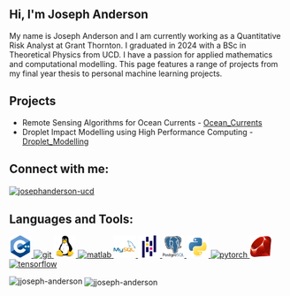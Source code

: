 ## Hi, I'm Joseph Anderson

My name is Joseph Anderson and I am currently working as a Quantitative Risk Analyst at Grant Thornton. I graduated in 2024 with a BSc in Theoretical Physics from UCD. I have a passion for applied mathematics and computational modelling. This page features a range of projects from my final year thesis to personal machine learning projects. 

## Projects 
* Remote Sensing Algorithms for Ocean Currents - [Ocean_Currents](https://github.com/jjoseph-anderson/Thesis-Report/blob/main/Final%20Year%20Thesis%20-%20Joseph%20Anderson.pdf)
* Droplet Impact Modelling using High Performance Computing - [Droplet_Modelling](https://github.com/jjoseph-anderson/Droplet-Impacts-JA-Personal)

<!-- <p align="left"> <a href="https://github.com/ryo-ma/github-profile-trophy"><img src="https://github-profile-trophy.vercel.app/?username=jjoseph-anderson" alt="jjoseph-anderson" /></a> </p> -->

## Connect with me:
<p align="left">
<a href="https://linkedin.com/in/josephanderson-ucd" target="blank"><img align="center" src="https://raw.githubusercontent.com/rahuldkjain/github-profile-readme-generator/master/src/images/icons/Social/linked-in-alt.svg" alt="josephanderson-ucd" height="30" width="40" /></a>
</p>

## Languages and Tools:
<p align="left"> <a href="https://www.w3schools.com/cpp/" target="_blank" rel="noreferrer"> <img src="https://raw.githubusercontent.com/devicons/devicon/master/icons/cplusplus/cplusplus-original.svg" alt="cplusplus" width="40" height="40"/> </a> <a href="https://git-scm.com/" target="_blank" rel="noreferrer"> <img src="https://www.vectorlogo.zone/logos/git-scm/git-scm-icon.svg" alt="git" width="40" height="40"/> </a> <a href="https://www.linux.org/" target="_blank" rel="noreferrer"> <img src="https://raw.githubusercontent.com/devicons/devicon/master/icons/linux/linux-original.svg" alt="linux" width="40" height="40"/> </a> <a href="https://www.mathworks.com/" target="_blank" rel="noreferrer"> <img src="https://upload.wikimedia.org/wikipedia/commons/2/21/Matlab_Logo.png" alt="matlab" width="40" height="40"/> </a> <a href="https://www.mysql.com/" target="_blank" rel="noreferrer"> <img src="https://raw.githubusercontent.com/devicons/devicon/master/icons/mysql/mysql-original-wordmark.svg" alt="mysql" width="40" height="40"/> </a> <a href="https://pandas.pydata.org/" target="_blank" rel="noreferrer"> <img src="https://raw.githubusercontent.com/devicons/devicon/2ae2a900d2f041da66e950e4d48052658d850630/icons/pandas/pandas-original.svg" alt="pandas" width="40" height="40"/> </a> <a href="https://www.postgresql.org" target="_blank" rel="noreferrer"> <img src="https://raw.githubusercontent.com/devicons/devicon/master/icons/postgresql/postgresql-original-wordmark.svg" alt="postgresql" width="40" height="40"/> </a> <a href="https://www.python.org" target="_blank" rel="noreferrer"> <img src="https://raw.githubusercontent.com/devicons/devicon/master/icons/python/python-original.svg" alt="python" width="40" height="40"/> </a> <a href="https://pytorch.org/" target="_blank" rel="noreferrer"> <img src="https://www.vectorlogo.zone/logos/pytorch/pytorch-icon.svg" alt="pytorch" width="40" height="40"/> </a> <a href="https://www.ruby-lang.org/en/" target="_blank" rel="noreferrer"> <img src="https://raw.githubusercontent.com/devicons/devicon/master/icons/ruby/ruby-original.svg" alt="ruby" width="40" height="40"/> </a> <a href="https://www.tensorflow.org" target="_blank" rel="noreferrer"> <img src="https://www.vectorlogo.zone/logos/tensorflow/tensorflow-icon.svg" alt="tensorflow" width="40" height="40"/> </a> </p>

<p><img align="left" src="https://github-readme-stats.vercel.app/api/top-langs?username=jjoseph-anderson&show_icons=true&locale=en&layout=compact" alt="jjoseph-anderson" /></p>

<p>&nbsp;<img align="center" src="https://github-readme-stats.vercel.app/api?username=jjoseph-anderson&show_icons=true&locale=en" alt="jjoseph-anderson" /></p>

